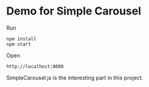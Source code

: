 # Demo for Simple Carousel

Run

```
npm install
npm start
```

Open

```
http://localhost:8080
```

SimpleCarousel.js is the interesting part in this project.
